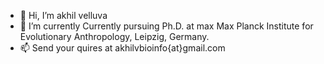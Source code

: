 - 👋 Hi, I’m akhil velluva
- 🌱 I’m currently Currently pursuing Ph.D. at max Max Planck Institute for Evolutionary Anthropology, Leipzig, Germany.
- 📫 Send your quires at akhilvbioinfo{at}gmail.com

<!---
akhilvelluva/akhilvelluva is a ✨ special ✨ repository because its `README.md` (this file) appears on your GitHub profile.
You can click the Preview link to take a look at your changes.
--->

